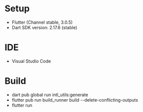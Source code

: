 # Setup
- Flutter (Channel stable, 3.0.5)
- Dart SDK version: 2.17.6 (stable)
# IDE
- Visual Studio Code
# Build
- dart pub global run intl_utils:generate
- flutter pub run build_runner build --delete-conflicting-outputs
- flutter run
